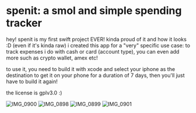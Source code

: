 # spenit: a smol and simple spending tracker

hey! spenit is my first swift project EVER! kinda proud of it and how it looks :D (even if it's kinda raw)
i created this app for a "very" specific use case: to track expenses i do with cash or card (account type), you can even add more such as crypto wallet, amex etc!

to use it, you need to build it with xcode and select your iphone as the destination to get it on your phone for a duration of 7 days, then you'll just have to build it again!

the license is gplv3.0 :)


![IMG_0900](https://github.com/user-attachments/assets/387ed353-a8b0-4885-945e-213ed4bc3093)
![IMG_0898](https://github.com/user-attachments/assets/39c5e8a2-64ce-4334-b6a5-c9b99858ec3d)
![IMG_0899](https://github.com/user-attachments/assets/15d9b13f-1ffd-43cd-8b5f-44abb72ff656)
![IMG_0901](https://github.com/user-attachments/assets/29730631-07fc-4f5c-b46a-991dcb635c48)
